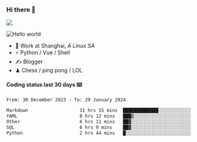 ### Hi there 👋
![](https://komarev.com/ghpvc/?username=Xuhandsome)


<img src="https://github-readme-stats.vercel.app/api?username=XuHandsome&show_icons=true&theme=merko" alt="Hello world">

<br/>

- 🍻  Work at Shanghai, _A Linux SA_
- ⚡  Python / Vue / Shell
- ✍️  Blogger
- ♟  Chess / ping pong / LOL

#### Coding status last 30 days ⌨️

<!--START_SECTION:waka-->

```txt
From: 30 December 2023 - To: 29 January 2024

Markdown                   31 hrs 15 mins  █████████████░░░░░░░░░░░░   52.51 %
YAML                       8 hrs 12 mins   ███▒░░░░░░░░░░░░░░░░░░░░░   13.78 %
Other                      6 hrs 11 mins   ██▓░░░░░░░░░░░░░░░░░░░░░░   10.39 %
SQL                        6 hrs 9 mins    ██▓░░░░░░░░░░░░░░░░░░░░░░   10.33 %
Python                     2 hrs 44 mins   █░░░░░░░░░░░░░░░░░░░░░░░░   04.61 %
```

<!--END_SECTION:waka-->
